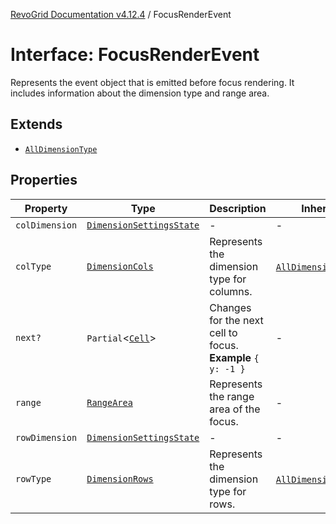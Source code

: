 [RevoGrid Documentation v4.12.4](README.md) / FocusRenderEvent

# Interface: FocusRenderEvent

Represents the event object that is emitted before focus rendering.
It includes information about the dimension type and range area.

## Extends

- [`AllDimensionType`](Interface.AllDimensionType.md)

## Properties

| Property | Type | Description | Inherited from | Defined in |
| ------ | ------ | ------ | ------ | ------ |
| `colDimension` | [`DimensionSettingsState`](Interface.DimensionSettingsState.md) | - | - | [src/types/interfaces.ts:790](https://github.com/revolist/revogrid/blob/648f56ecfc5430eb0184373ea33dd565a6a33bb9/src/types/interfaces.ts#L790) |
| `colType` | [`DimensionCols`](TypeAlias.DimensionCols.md) | Represents the dimension type for columns. | [`AllDimensionType`](Interface.AllDimensionType.md).`colType` | [src/types/interfaces.ts:769](https://github.com/revolist/revogrid/blob/648f56ecfc5430eb0184373ea33dd565a6a33bb9/src/types/interfaces.ts#L769) |
| `next?` | `Partial`\<[`Cell`](Interface.Cell.md)\> | Changes for the next cell to focus. **Example** `{ y: -1 }` | - | [src/types/interfaces.ts:795](https://github.com/revolist/revogrid/blob/648f56ecfc5430eb0184373ea33dd565a6a33bb9/src/types/interfaces.ts#L795) |
| `range` | [`RangeArea`](TypeAlias.RangeArea.md) | Represents the range area of the focus. | - | [src/types/interfaces.ts:786](https://github.com/revolist/revogrid/blob/648f56ecfc5430eb0184373ea33dd565a6a33bb9/src/types/interfaces.ts#L786) |
| `rowDimension` | [`DimensionSettingsState`](Interface.DimensionSettingsState.md) | - | - | [src/types/interfaces.ts:788](https://github.com/revolist/revogrid/blob/648f56ecfc5430eb0184373ea33dd565a6a33bb9/src/types/interfaces.ts#L788) |
| `rowType` | [`DimensionRows`](TypeAlias.DimensionRows.md) | Represents the dimension type for rows. | [`AllDimensionType`](Interface.AllDimensionType.md).`rowType` | [src/types/interfaces.ts:764](https://github.com/revolist/revogrid/blob/648f56ecfc5430eb0184373ea33dd565a6a33bb9/src/types/interfaces.ts#L764) |
